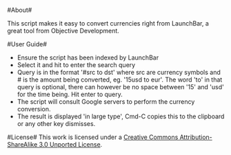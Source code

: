 #About#

This script makes it easy to convert currencies right from LaunchBar, a great tool from Objective Development.

#User Guide#

- Ensure the script has been indexed by LaunchBar
- Select it and hit <space> to enter the search query
- Query is in the format '#src to dst' where src are currency symbols and # is the amount being converted, eg. '15usd to eur'. The word 'to' in that query is optional, there can however be no space between '15' and 'usd' for the time being. Hit enter to query.
- The script will consult Google servers to perform the currency conversion. 
- The result is displayed 'in large type', Cmd-C copies this to the clipboard or any other key dismisses.

#License#
This work is licensed under a [Creative Commons Attribution-ShareAlike 3.0 Unported License](http://creativecommons.org/licenses/by-sa/3.0/).
